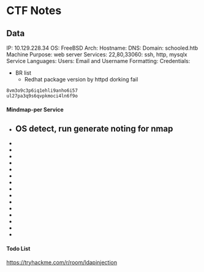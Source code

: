 # CTF Notes

## Data 

IP:  10.129.228.34
OS: FreeBSD
Arch: 
Hostname:
DNS:
Domain: schooled.htb
Machine Purpose: web server 
Services: 22,80,33060: ssh, http, mysqlx 
Service Languages:
Users:
Email and Username Formatting:
Credentials:

- BR list
	- Redhat package version by httpd dorking fail

```
8vm3o9c3p6iq1ehli9anho6i57
ul27pa3q9s6qvpkmoci4ln6f9o
```
#### Mindmap-per Service

- OS detect, run generate noting for nmap
	- 
- 
-
-
-
-
-
-
-
-
-
-
-
-
-
-



#### Todo List

https://tryhackme.com/r/room/ldapinjection